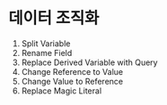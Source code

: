 # 데이터 조직화

1. Split Variable
2. Rename Field
3. Replace Derived Variable with Query
4. Change Reference to Value
5. Change Value to Reference
6. Replace Magic Literal
